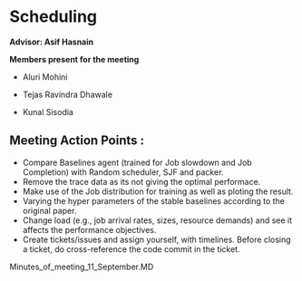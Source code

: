 # Scheduling

**Advisor: Asif Hasnain**

**Members present for the meeting**

* Aluri Mohini 

* Tejas Ravindra Dhawale

* Kunal Sisodia


## Meeting Action Points :
 
  * Compare Baselines agent (trained for Job slowdown and Job Completion) with Random scheduler, SJF and packer. 
  * Remove the trace data as its not giving the optimal performace.
  * Make use of the Job distribution for training as well as ploting the result.
  * Varying the hyper parameters of the stable baselines according to the original paper. 
  * Change load (e.g., job arrival rates, sizes, resource demands) and see it affects the performance objectives. 
  * Create tickets/issues and assign yourself, with timelines. Before closing a ticket, do cross-reference the code commit in the ticket.


Minutes_of_meeting_11_September.MD
